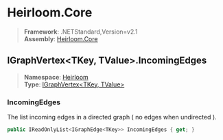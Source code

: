 # Heirloom.Core

> **Framework**: .NETStandard,Version=v2.1  
> **Assembly**: [Heirloom.Core][0]  

## IGraphVertex\<TKey, TValue>.IncomingEdges

> **Namespace**: [Heirloom][0]  
> **Type**: [IGraphVertex\<TKey, TValue>][1]  

### IncomingEdges

The list incoming edges in a directed graph ( no edges when undirected ).

```cs
public IReadOnlyList<IGraphEdge<TKey>> IncomingEdges { get; }
```

[0]: ../../../Heirloom.Core.md
[1]: ../IGraphVertex[TKey,TValue].md
